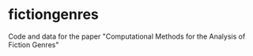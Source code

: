 # fictiongenres
Code and data for the paper "Computational Methods for the Analysis of Fiction Genres"

